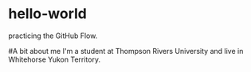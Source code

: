 # hello-world
practicing the GitHub Flow.

#A bit about me
I'm a student at Thompson Rivers University and live in Whitehorse Yukon Territory.
